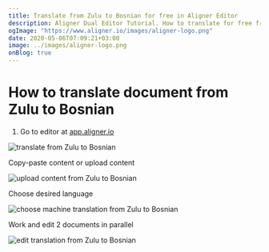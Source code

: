 ```yaml
---
title: Translate from Zulu to Bosnian for free in Aligner Editor
description: Aligner Dual Editor Tutorial. How to translate for free from Zulu to Bosnian. Aligner is multilingual document management platform. 
ogImage: "https://www.aligner.io/images/aligner-logo.png"
date: 2020-05-06T07:09:21+03:00
image: ../images/aligner-logo.png
onBlog: true
---
```


# How to translate document from Zulu to Bosnian

1. Go to editor at [app.aligner.io](https://app.aligner.io "Aligner App web page")

![translate from Zulu to Bosnian](../aligner-blank-editor.png "translate from Zulu to Bosnian")

Copy-paste content or upload content

![upload content from Zulu to Bosnian](../aligner-uploaded-document.png "upload content from Zulu to Bosnian")

Choose desired language

![choose machine translation from Zulu to Bosnian](../aligner-language-dropdown.png "choose machine translation from Zulu to Bosnian")

Work and edit 2 documents in parallel

![edit translation from Zulu to Bosnian](../aligner-double-sitded-editor.png "edit translation from Zulu to Bosnian")

